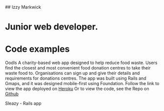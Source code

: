 ## Izzy Markwick

# Junior web developer.


# Code examples
Oodls
A charity-based web app designed to help reduce food waste. 
Users find the closest and most convenient food donation centres to take their waste food to.
Organisations can sign up and give their details and requirements for donations centres.
The app was built using Rails and Gmaps, and it was designed mobile-first using Foundation.
Follow the link to view the app deployed on [Heroku](http://oodls.io/) 
Or to view the code, see the Repo on [Github](https://github.com/imarkwick/oodls)

Sleazy - Rails app 